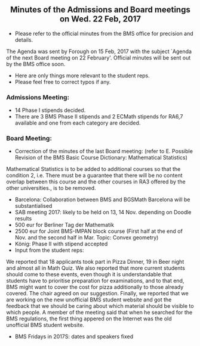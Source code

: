 ## <center> Minutes of the Admissions and Board meetings on Wed. 22 Feb, 2017 </center>

- Please refer to the official minutes from the BMS office for precision and details.

The Agenda was sent by Forough on 15 Feb, 2017 with the subject `Agenda of the next Board meeting on 22 February'.
Official minutes will be sent out by the BMS office soon.

- Here are only things more relevant to the student reps.
- Please feel free to correct typos if any.

### Admissions Meeting:

- 14 Phase I stipends decided.
- There are 3 BMS Phase II stipends and 2 ECMath stipends for RA6,7 available and one from each category are decided.

### Board Meeting:

- Correction of the minutes of the last Board meeting: (refer to E. Possible Revision of the BMS Basic Course Dictionary: Mathematical Statistics)

Mathematical Statistics is to be added to additional courses so that the condition 2, i.e. There must be a guarantee that there will be no content overlap between this course and the other courses in RA3 offered by the other universities., is to be removed.

- Barcelona: Collaboration between BMS and BGSMath Barcelona will be substantialised
- SAB meeting 2017: likely to be held on 13, 14 Nov. depending on Doodle results
- 500 eur for Berliner Tag der Mathematik
- 2500 eur for Joint BMS-IMPAN block course (First half at the end of Nov. and the second half in Mar. Topic: Convex geometry)
- König: Phase II with stipend accepted
- Input from the student reps:

We reported that 18 applicants took part in Pizza Dinner, 19 in Beer night and almost all in Math Quiz.
We also reported that more current students should come to these events, even though it is understandable that students have to prioritise preparation for examinations, and to that end, BMS might want to cover the cost for pizza additionally to those already covered.
The chair agreed on our suggestion.
Finally, we reported that we are working on the new unofficial BMS student website and got the feedback that we should be caring about which material should be visible to which people.
A member of the meeting said that when he searched for the BMS regulations, the first thing appered on the Internet was the old unofficial BMS student website.

- BMS Fridays in 2017S: dates and speakers fixed
